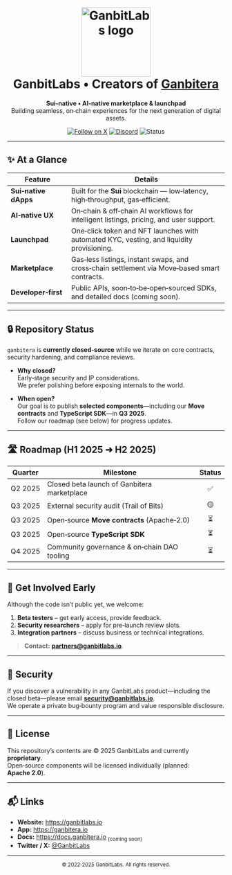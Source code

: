 <!--
  GanbitLabs / Ganbitera
  README.md
-->

<h1 align="center">
  <img src="https://ganbitlabs.io/assets/logo.svg" width="160" alt="GanbitLabs logo" />
  <br />
  GanbitLabs • Creators of <a href="https://ganbitera.io">Ganbitera</a>
</h1>

<p align="center">
  <b>Sui‑native • AI‑native marketplace &amp; launchpad</b><br/>
  Building seamless, on‑chain experiences for the next generation of digital assets.
</p>

<p align="center">
  <a href="https://twitter.com/ganbitlabs"><img alt="Follow on X" src="https://img.shields.io/twitter/follow/ganbitlabs?style=social"></a>
  <a href="https://discord.gg/ganbitlabs"><img alt="Discord" src="https://img.shields.io/discord/000000000000000000?label=Discord"></a>
  <img alt="Status" src="https://img.shields.io/badge/code-private-critical">
</p>

---

## ✨ At a Glance

| Feature                     | Details                                                                                              |
| --------------------------- | ----------------------------------------------------------------------------------------------------- |
| **Sui‑native dApps**        | Built for the **Sui** blockchain — low‑latency, high‑throughput, gas‑efficient.                      |
| **AI‑native UX**            | On‑chain & off‑chain AI workflows for intelligent listings, pricing, and user support.               |
| **Launchpad**               | One‑click token and NFT launches with automated KYC, vesting, and liquidity provisioning.            |
| **Marketplace**             | Gas‑less listings, instant swaps, and cross‑chain settlement via Move‑based smart contracts.         |
| **Developer‑first**         | Public APIs, soon‑to‑be‑open‑sourced SDKs, and detailed docs (coming soon).                           |

---

## 🔒 Repository Status

`ganbitera` is **currently closed‑source** while we iterate on core contracts, security hardening, and compliance reviews.

- **Why closed?**  
  Early‑stage security and IP considerations.  
  We prefer polishing before exposing internals to the world.

- **When open?**  
  Our goal is to publish **selected components**—including our **Move contracts** and **TypeScript SDK**—in **Q3 2025**.  
  Follow our roadmap (see below) for progress updates.

---

## 🛣️ Roadmap (H1 2025 ➜ H2 2025)

| Quarter | Milestone                                     | Status |
| :-----: | --------------------------------------------- | :----: |
| Q2 2025 | Closed beta launch of Ganbitera marketplace    | ✅     |
| Q3 2025 | External security audit (Trail of Bits)        | 🟡     |
| Q3 2025 | Open‑source **Move contracts** (Apache‑2.0)    | ⏳     |
| Q3 2025 | Open‑source **TypeScript SDK**                 | ⏳     |
| Q4 2025 | Community governance & on‑chain DAO tooling    | ⏳     |

---

## 🤝 Get Involved Early

Although the code isn’t public yet, we welcome:

1. **Beta testers** – get early access, provide feedback.  
2. **Security researchers** – apply for pre‑launch review slots.  
3. **Integration partners** – discuss business or technical integrations.  

> **Contact:** **partners@ganbitlabs.io**.

---

## 🔐 Security

If you discover a vulnerability in any GanbitLabs product—including the closed beta—please email **security@ganbitlabs.io**.  
We operate a private bug‑bounty program and value responsible disclosure.

---

## 📜 License

This repository’s contents are © 2025 GanbitLabs and currently **proprietary**.  
Open‑source components will be licensed individually (planned: **Apache 2.0**).

---

## 📬 Links

- **Website:** <https://ganbitlabs.io>  
- **App:** <https://ganbitera.io>  
- **Docs:** <https://docs.ganbitera.io> <sub>(coming soon)</sub>  
- **Twitter / X:** [@GanbitLabs](https://twitter.com/ganbitlabs)  

---

<div align="center">
  <sub>© 2022‑2025 GanbitLabs. All rights reserved.</sub>
</div>
